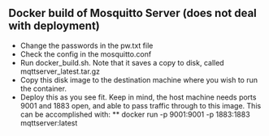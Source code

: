 ## Docker build of Mosquitto Server (does not deal with deployment)
* Change the passwords in the pw.txt file
* Check the config in the mosquitto.conf
* Run docker_build.sh. Note that it saves a copy to disk, called mqttserver_latest.tar.gz
* Copy this disk image to the destination machine where you wish to run the container. 
* Deploy this as you see fit. Keep in mind, the host machine needs ports 9001 and 1883 open, and able to pass traffic through to this image. This can be accomplished with:
** docker run -p 9001:9001 -p 1883:1883 mqttserver:latest
